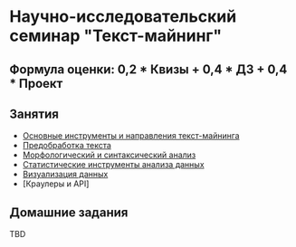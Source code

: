# Научно-исследовательский семинар "Текст-майнинг"

## Формула оценки: 0,2 * Квизы + 0,4 * ДЗ + 0,4 * Проект

## Занятия
- [Основные инструменты и направления текст-майнинга](https://github.com/knapweedss/TextMining_HSE/tree/main/sem1)
- [Предобработка текста](https://github.com/knapweedss/TextMining_HSE/tree/main/sem2)
- [Морфологический и синтаксический анализ](https://github.com/knapweedss/TextMining_HSE/tree/main/sem3)
- [Статистические инструменты анализа данных](https://github.com/knapweedss/TextMining_HSE/tree/main/sem4)
- [Визуализация данных](https://github.com/knapweedss/TextMining_HSE/tree/main/sem5)
- [Краулеры и API]

## Домашние задания
TBD
